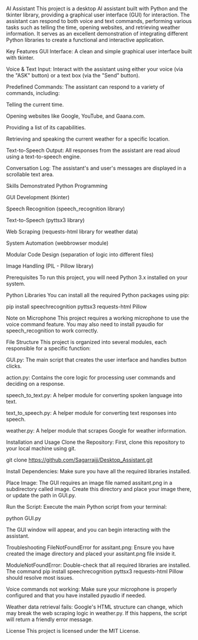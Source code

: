 AI Assistant
This project is a desktop AI assistant built with Python and the tkinter library, providing a graphical user interface (GUI) for interaction. The assistant can respond to both voice and text commands, performing various tasks such as telling the time, opening websites, and retrieving weather information. It serves as an excellent demonstration of integrating different Python libraries to create a functional and interactive application.

Key Features
GUI Interface: A clean and simple graphical user interface built with tkinter.

Voice & Text Input: Interact with the assistant using either your voice (via the "ASK" button) or a text box (via the "Send" button).

Predefined Commands: The assistant can respond to a variety of commands, including:

Telling the current time.

Opening websites like Google, YouTube, and Gaana.com.

Providing a list of its capabilities.

Retrieving and speaking the current weather for a specific location.

Text-to-Speech Output: All responses from the assistant are read aloud using a text-to-speech engine.

Conversation Log: The assistant's and user's messages are displayed in a scrollable text area.

Skills Demonstrated
Python Programming

GUI Development (tkinter)

Speech Recognition (speech_recognition library)

Text-to-Speech (pyttsx3 library)

Web Scraping (requests-html library for weather data)

System Automation (webbrowser module)

Modular Code Design (separation of logic into different files)

Image Handling (PIL - Pillow library)

Prerequisites
To run this project, you will need Python 3.x installed on your system.

Python Libraries
You can install all the required Python packages using pip:

pip install speechrecognition pyttsx3 requests-html Pillow

Note on Microphone
This project requires a working microphone to use the voice command feature. You may also need to install pyaudio for speech_recognition to work correctly.

File Structure
This project is organized into several modules, each responsible for a specific function:

GUI.py: The main script that creates the user interface and handles button clicks.

action.py: Contains the core logic for processing user commands and deciding on a response.

speech_to_text.py: A helper module for converting spoken language into text.

text_to_speech.py: A helper module for converting text responses into speech.

weather.py: A helper module that scrapes Google for weather information.

Installation and Usage
Clone the Repository:
First, clone this repository to your local machine using git.

git clone https://github.com/Sagarrajjj/Desktop_Assistant.git

Install Dependencies:
Make sure you have all the required libraries installed.

Place Image:
The GUI requires an image file named assitant.png in a subdirectory called image. Create this directory and place your image there, or update the path in GUI.py.

Run the Script:
Execute the main Python script from your terminal:

python GUI.py

The GUI window will appear, and you can begin interacting with the assistant.

Troubleshooting
FileNotFoundError for assitant.png: Ensure you have created the image directory and placed your assitant.png file inside it.

ModuleNotFoundError: Double-check that all required libraries are installed. The command pip install speechrecognition pyttsx3 requests-html Pillow should resolve most issues.

Voice commands not working: Make sure your microphone is properly configured and that you have installed pyaudio if needed.

Weather data retrieval fails: Google's HTML structure can change, which may break the web scraping logic in weather.py. If this happens, the script will return a friendly error message.

License
This project is licensed under the MIT License.
